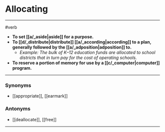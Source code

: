 # Allocating
---
#verb
- **To set [[a/_aside|aside]] for a purpose.**
- **To [[d/_distribute|distribute]] [[a/_according|according]] to a plan, generally followed by the [[a/_adposition|adposition]] to.**
	- _Example: The bulk of K–12 education funds are allocated to school districts that in turn pay for the cost of operating schools._
- **To reserve a portion of memory for use by a [[c/_computer|computer]] program.**
---
### Synonyms
- [[appropriate]], [[earmark]]
### Antonyms
- [[deallocate]], [[free]]
---
